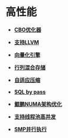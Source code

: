 # 高性能<a name="ZH-CN_TOPIC_0000001088278200"></a>

-   **[CBO优化器](CBO优化器.md)**

-   **[支持LLVM](支持LLVM.md)**

-   **[向量化引擎](向量化引擎.md)**

-   **[行列混合存储](行列混合存储.md)**

-   **[自适应压缩](自适应压缩.md)**

-   **[SQL by pass](SQL-by-pass.md)**

-   **[鲲鹏NUMA架构优化](鲲鹏NUMA架构优化.md)**

-   **[支持线程池高并发](支持线程池高并发.md)**

-   **[SMP并行执行](SMP并行执行.md)**

